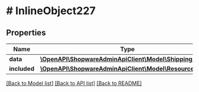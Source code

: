 # # InlineObject227

## Properties

Name | Type | Description | Notes
------------ | ------------- | ------------- | -------------
**data** | [**\OpenAPI\ShopwareAdminApiClient\Model\ShippingMethod**](ShippingMethod.md) |  | [optional]
**included** | [**\OpenAPI\ShopwareAdminApiClient\Model\Resource[]**](Resource.md) |  | [optional]

[[Back to Model list]](../../README.md#models) [[Back to API list]](../../README.md#endpoints) [[Back to README]](../../README.md)
